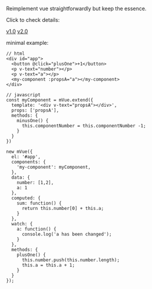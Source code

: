 Reimplement vue straightforwardly but keep the essence.  

Click to check details:

[v1.0](https://github.com/everywill/mini-vue/tree/feature/1.0.0)
[v2.0](https://github.com/everywill/mini-vue/tree/feature/2.0.0)

minimal example:

```
// html
<div id="app">
  <button @click="plusOne">+1</button>
  <p v-text="number"></p>
  <p v-text="a"></p>
  <my-component :propsA="a"></my-component>
</div>

// javascript
const myComponent = mVue.extend({
  template: '<div v-text="propsA"></div>',
  props: ['propsA'],
  methods: {
    minusOne() {
      this.componentNumber = this.componentNumber -1;
    }
  }
})

new mVue({
  el: '#app',
  components: {
    'my-component': myComponent,
  },
  data: {
    number: [1,2],
    a: 1
  },
  computed: {
    sum: function() {
      return this.number[0] + this.a;
    }
  },
  watch: {
    a: function() {
      console.log('a has been changed');
    }
  },
  methods: {
    plusOne() {
      this.number.push(this.number.length);
      this.a = this.a + 1;
    }
  }
});
```

